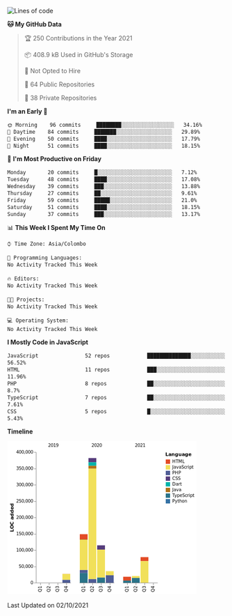 
<!--START_SECTION:waka-->
![Lines of code](https://img.shields.io/badge/From%20Hello%20World%20I%27ve%20Written-831621%20lines%20of%20code-blue)

**🐱 My GitHub Data** 

> 🏆 250 Contributions in the Year 2021
 > 
> 📦 408.9 kB Used in GitHub's Storage 
 > 
> 🚫 Not Opted to Hire
 > 
> 📜 64 Public Repositories 
 > 
> 🔑 38 Private Repositories  
 > 
**I'm an Early 🐤** 

```text
🌞 Morning    96 commits     ████████░░░░░░░░░░░░░░░░░   34.16% 
🌆 Daytime    84 commits     ███████░░░░░░░░░░░░░░░░░░   29.89% 
🌃 Evening    50 commits     ████░░░░░░░░░░░░░░░░░░░░░   17.79% 
🌙 Night      51 commits     ████░░░░░░░░░░░░░░░░░░░░░   18.15%

```
📅 **I'm Most Productive on Friday** 

```text
Monday       20 commits     █░░░░░░░░░░░░░░░░░░░░░░░░   7.12% 
Tuesday      48 commits     ████░░░░░░░░░░░░░░░░░░░░░   17.08% 
Wednesday    39 commits     ███░░░░░░░░░░░░░░░░░░░░░░   13.88% 
Thursday     27 commits     ██░░░░░░░░░░░░░░░░░░░░░░░   9.61% 
Friday       59 commits     █████░░░░░░░░░░░░░░░░░░░░   21.0% 
Saturday     51 commits     ████░░░░░░░░░░░░░░░░░░░░░   18.15% 
Sunday       37 commits     ███░░░░░░░░░░░░░░░░░░░░░░   13.17%

```


📊 **This Week I Spent My Time On** 

```text
⌚︎ Time Zone: Asia/Colombo

💬 Programming Languages: 
No Activity Tracked This Week

🔥 Editors: 
No Activity Tracked This Week

🐱‍💻 Projects: 
No Activity Tracked This Week

💻 Operating System: 
No Activity Tracked This Week

```

**I Mostly Code in JavaScript** 

```text
JavaScript               52 repos            ██████████████░░░░░░░░░░░   56.52% 
HTML                     11 repos            ███░░░░░░░░░░░░░░░░░░░░░░   11.96% 
PHP                      8 repos             ██░░░░░░░░░░░░░░░░░░░░░░░   8.7% 
TypeScript               7 repos             ██░░░░░░░░░░░░░░░░░░░░░░░   7.61% 
CSS                      5 repos             █░░░░░░░░░░░░░░░░░░░░░░░░   5.43%

```


**Timeline**

![Chart not found](https://raw.githubusercontent.com/ccweerasinghe1994/ccweerasinghe1994/master/charts/bar_graph.png) 


 Last Updated on 02/10/2021
<!--END_SECTION:waka-->
